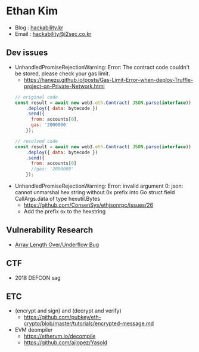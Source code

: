 # Ethan Kim

- Blog  : [hackability.kr](http://hackability.kr)
- Email : <hackability@i2sec.co.kr>

## Dev issues

- UnhandledPromiseRejectionWarning: Error: The contract code couldn't be stored, please check your gas limit.
    - https://hanezu.github.io/posts/Gas-Limit-Error-when-deploy-Truffle-project-on-Private-Network.html
    ```javascript
    // original code
    const result = await new web3.eth.Contract( JSON.parse(interface))
        .deploy({ data: bytecode })
        .send({
          from: accounts[0],
          gas: '2000000'
        });

    // resolved code
    const result = await new web3.eth.Contract( JSON.parse(interface))
        .deploy({ data: bytecode })
        .send({
          from: accounts[0]
          //gas: '2000000'
        });    
    ```
- UnhandledPromiseRejectionWarning: Error: invalid argument 0: json: cannot unmarshal hex string without 0x prefix into Go struct field CallArgs.data of type hexutil.Bytes
    - https://github.com/ConsenSys/ethjsonrpc/issues/26
    - Add the prefix `0x` to the hexstring

## Vulnerability Research
  - [Array Length Over/Underflow Bug](https://github.com/dicoblock/Dicoblock/blob/master/dev/ethan/research/vulnerability/01_Array_Length_Underflow/README.md)

## CTF
  - 2018 DEFCON sag

## ETC
  - (encrypt and sign) and (decrypt and verify)
    - https://github.com/pubkey/eth-crypto/blob/master/tutorials/encrypted-message.md
  - EVM deompiler
    - https://ethervm.io/decompile
    - https://github.com/ajlopez/Yasold
